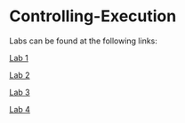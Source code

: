 # Controlling-Execution

Labs can be found at the following links:

[Lab 1](https://gist.github.com/froilan-miranda/afc35dd7d46dadda0473a916ed4d4898)

[Lab 2](https://gist.github.com/froilan-miranda/7e4102b49464c5fdffa60b67126f4599)

[Lab 3](https://gist.github.com/froilan-miranda/196a463be44404981297f2d68c5a4d2d)

[Lab 4](https://gist.github.com/froilan-miranda/b9cf5e8c9038391319fa40228be98aad)
